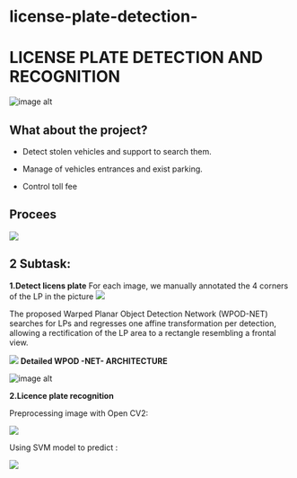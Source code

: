 # license-plate-detection-

# LICENSE PLATE DETECTION AND RECOGNITION
![image alt](https://www.kurokesu.com/main/wp-content/uploads/2016/08/out2-1.gif)

## What about the project?
* Detect stolen vehicles and support to search them.

* Manage of vehicles entrances and exist parking.
* Control toll fee

## Procees

![](https://i.imgur.com/C08xJ3C.png)
 
## 2 Subtask:
**1.Detect licens plate**
For each image, we manually annotated the 4 corners of the LP in the picture 
![](https://i.imgur.com/ES9kFf7.png)

  The proposed Warped Planar Object Detection Network (WPOD-NET) searches for LPs and regresses one affine transformation per detection, allowing a rectification of the LP area to a rectangle resembling a frontal view.
  

![](https://i.imgur.com/YxPhM4Q.png)
     **Detailed WPOD -NET- ARCHITECTURE**

![image alt](http://www.programmersought.com/images/856/72b3f28505498c604201c262cf1754d8.JPEG)



**2.Licence plate recognition**

Preprocessing image with Open CV2:


![](https://i.imgur.com/qwxEaKI.png)

Using SVM model to predict :

![](https://i.imgur.com/EVYhB78.png)


